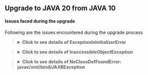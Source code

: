 ## Upgrade to JAVA 20 from JAVA 10

#### Issues faced during the upgrade

Following are the issues encountered during the upgrade process

<blockquote>
<details>
    <summary><strong>Click to see details of ExceptionInInitializerError</strong></summary>

### Fatal error compiling: java.lang.ExceptionInInitializerError

Right after changing the JAVA version from `10` to `20` in the [pom.xml](../pom.xml) file,

`mvn clean compile` started failing with fatal error.

<blockquote>
<details>
    <summary><strong>Click here for stacktrace</strong></summary>

```exception
[ERROR] Failed to execute goal org.apache.maven.plugins:maven-compiler-plugin:3.7.0:testCompile (default-testCompile) on project ynami: 
Fatal error compiling: java.lang.ExceptionInInitializerError: 
Unable to make field private com.sun.tools.javac.processing.JavacProcessingEnvironment$DiscoveredProcessors 
com.sun.tools.javac.processing.JavacProcessingEnvironment.discoveredProcs accessible: 
module jdk.compiler does not "opens com.sun.tools.javac.processing" to unnamed module @11216e2e
```

</details>
</blockquote>

### Fix

Fix for this problem in my setup/environment was just to set the latest version (i.e. `1.18.28`) for the `lombok` maven
plugin in the [pom.xml](../pom.xml) file.

</details>
</blockquote>


<blockquote>
<details>
    <summary><strong>Click to see details of InaccessibleObjectException</strong></summary>

### Application run failed: java.lang.reflect.InaccessibleObjectException

Right after fixing the issues with compiling the project, 

`mvn clean spring-boot:run` started failing with `Application run failed` with `InaccessibleObjectException` exception.

<blockquote>
<details>
    <summary><strong>Click here for stacktrace</strong></summary>

```exception
Caused by: java.lang.reflect.InaccessibleObjectException: Unable to make protected final java.lang.Class 
java.lang.ClassLoader.defineClass(java.lang.String,byte[],int,int,java.security.ProtectionDomain) 
throws java.lang.ClassFormatError accessible: module java.base does not "opens java.lang" to unnamed module @3f3e6f71
    at java.base/java.lang.reflect.AccessibleObject.throwInaccessibleObjectException(AccessibleObject.java:387)
    at java.base/java.lang.reflect.AccessibleObject.checkCanSetAccessible(AccessibleObject.java:363)
    at java.base/java.lang.reflect.AccessibleObject.checkCanSetAccessible(AccessibleObject.java:311)
    at java.base/java.lang.reflect.Method.checkCanSetAccessible(Method.java:201)
    at java.base/java.lang.reflect.Method.setAccessible(Method.java:195)
    at org.springframework.cglib.core.ReflectUtils$1.run(ReflectUtils.java:61)
    at java.base/java.security.AccessController.doPrivileged(AccessController.java:571)
    at org.springframework.cglib.core.ReflectUtils.<clinit>(ReflectUtils.java:52)
    at org.springframework.cglib.core.KeyFactory$Generator.generateClass(KeyFactory.java:243)
    at org.springframework.cglib.core.DefaultGeneratorStrategy.generate(DefaultGeneratorStrategy.java:25)
    at org.springframework.cglib.core.AbstractClassGenerator.generate(AbstractClassGenerator.java:329)
    ... 30 common frames omitted
2023-08-13 00:12:58.495 ERROR 96857 --- [  restartedMain] o.s.boot.SpringApplication               : Application run failed
```

</details>
</blockquote>

### Fix

I guess, since Java 17, we need to add the following `add-opens` to VM options in order to use reflection.

So fix for this problem in my setup/environment was just to set the `jvmArguments` with `add-opens` in the 
`spring-boot-maven-plugin` maven plugin in the [pom.xml](../pom.xml) file.

```xml
<plugin>
    <groupId>org.springframework.boot</groupId>
    <artifactId>spring-boot-maven-plugin</artifactId>
    <configuration>
        <!-- The following 'add-opens' args are required for reflection -->
        <jvmArguments>
            --add-opens java.base/java.lang=ALL-UNNAMED
            --add-opens java.base/java.lang.reflect=ALL-UNNAMED
        </jvmArguments>
    </configuration>
</plugin>
```

But don't forget to add the following to VM options if running this application from IDE:

`--add-opens java.base/java.lang=ALL-UNNAMED --add-opens java.base/java.lang.reflect=ALL-UNNAMED`

</details>
</blockquote>


<blockquote>
<details>
    <summary><strong>Click to see details of NoClassDefFoundError: javax/xml/bind/JAXBException</strong></summary>

### Application run failed: BeanCreationException, NoClassDefFoundError: javax/xml/bind/JAXBException

After fixing the `InaccessibleObjectException` exception,

`mvn clean spring-boot:run` now failing with `Application run failed` with `BeanCreationException`,
`NoClassDefFoundError`, `ClassNotFoundException` etc. exceptions.

<blockquote>
<details>
    <summary><strong>Click here for stacktrace</strong></summary>

```exception
Error starting ApplicationContext. To display the conditions report re-run your application with 'debug' enabled.
13-08-2023 00:36:07.144 [restartedMain] ERROR org.springframework.boot.SpringApplication.reportFailure - Application run failed
org.springframework.beans.factory.BeanCreationException: Error creating bean with name 'entityManagerFactory' 
defined in class path resource [org/springframework/boot/autoconfigure/orm/jpa/HibernateJpaConfiguration.class]: 
Invocation of init method failed; nested exception is java.lang.NoClassDefFoundError: javax/xml/bind/JAXBException
        at org.springframework.beans.factory.support.AbstractAutowireCapableBeanFactory.initializeBean(AbstractAutowireCapableBeanFactory.java:1699)
        at org.springframework.beans.factory.support.AbstractAutowireCapableBeanFactory.doCreateBean(AbstractAutowireCapableBeanFactory.java:573)
        at org.springframework.beans.factory.support.AbstractAutowireCapableBeanFactory.createBean(AbstractAutowireCapableBeanFactory.java:495)
        at org.springframework.beans.factory.support.AbstractBeanFactory.lambda$doGetBean$0(AbstractBeanFactory.java:317)
        at org.springframework.beans.factory.support.DefaultSingletonBeanRegistry.getSingleton(DefaultSingletonBeanRegistry.java:222)
        at org.springframework.beans.factory.support.AbstractBeanFactory.doGetBean(AbstractBeanFactory.java:315)
......
Caused by: java.lang.NoClassDefFoundError: javax/xml/bind/JAXBException
        at org.hibernate.boot.spi.XmlMappingBinderAccess.<init>(XmlMappingBinderAccess.java:43)
        at org.hibernate.boot.MetadataSources.<init>(MetadataSources.java:87)
        at org.hibernate.jpa.boot.internal.EntityManagerFactoryBuilderImpl.<init>(EntityManagerFactoryBuilderImpl.java:209)
        at org.hibernate.jpa.boot.internal.EntityManagerFactoryBuilderImpl.<init>(EntityManagerFactoryBuilderImpl.java:164)
        at org.springframework.orm.jpa.vendor.SpringHibernateJpaPersistenceProvider.createContainerEntityManagerFactory(SpringHibernateJpaPersistenceProvider.java:51)
        at org.springframework.orm.jpa.LocalContainerEntityManagerFactoryBean.createNativeEntityManagerFactory(LocalContainerEntityManagerFactoryBean.java:365)
        at org.springframework.orm.jpa.AbstractEntityManagerFactoryBean.buildNativeEntityManagerFactory(AbstractEntityManagerFactoryBean.java:390)
        at org.springframework.orm.jpa.AbstractEntityManagerFactoryBean.afterPropertiesSet(AbstractEntityManagerFactoryBean.java:377)
        at org.springframework.orm.jpa.LocalContainerEntityManagerFactoryBean.afterPropertiesSet(LocalContainerEntityManagerFactoryBean.java:341)
        at org.springframework.beans.factory.support.AbstractAutowireCapableBeanFactory.invokeInitMethods(AbstractAutowireCapableBeanFactory.java:1758)
        at org.springframework.beans.factory.support.AbstractAutowireCapableBeanFactory.initializeBean(AbstractAutowireCapableBeanFactory.java:1695)
        ... 19 common frames omitted
Caused by: java.lang.ClassNotFoundException: javax.xml.bind.JAXBException
        at java.base/jdk.internal.loader.BuiltinClassLoader.loadClass(BuiltinClassLoader.java:641)
        at java.base/jdk.internal.loader.ClassLoaders$AppClassLoader.loadClass(ClassLoaders.java:188)
        at java.base/java.lang.ClassLoader.loadClass(ClassLoader.java:521)
        ... 30 common frames omitted
2023-08-13 00:36:07.144 ERROR 99605 --- [  restartedMain] o.s.boot.SpringApplication               : Application run failed
```

</details>
</blockquote>

### Fix

Fix for this problem in my setup/environment was just to set the latest version (i.e. `2.3.1`) for the `jaxb-api` maven
dependency as well as changing its scope from `test` to `default`  in the [pom.xml](../pom.xml) file.

```xml
<dependency>
    <groupId>javax.xml.bind</groupId>
    <artifactId>jaxb-api</artifactId>
    <version>${jaxb.api.version}</version>
</dependency>
```

So, now `mvn clean spring-boot:run` is happy and the server is up and running without any exceptions.

</details>
</blockquote>
